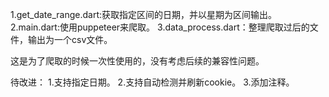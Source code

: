 1.get_date_range.dart:获取指定区间的日期，并以星期为区间输出。
2.main.dart:使用puppeteer来爬取。
3.data_process.dart：整理爬取过后的文件，输出为一个csv文件。

这是为了爬取的时候一次性使用的，没有考虑后续的兼容性问题。

待改进：
1.支持指定日期。
2.支持自动检测并刷新cookie。
3.添加注释。